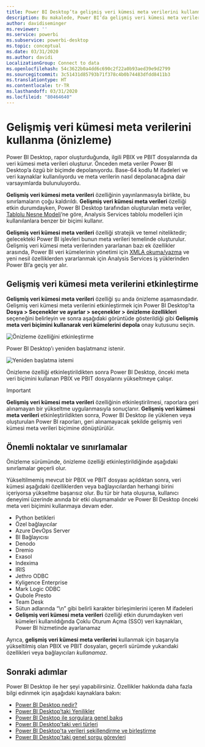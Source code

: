 ```yaml
---
title: Power BI Desktop’ta gelişmiş veri kümesi meta verilerini kullanma (önizleme)
description: Bu makalede, Power BI’da gelişmiş veri kümesi meta verilerinin nasıl kullanılacağı açıklanmaktadır.
author: davidiseminger
ms.reviewer: ''
ms.service: powerbi
ms.subservice: powerbi-desktop
ms.topic: conceptual
ms.date: 03/31/2020
ms.author: davidi
LocalizationGroup: Connect to data
ms.openlocfilehash: 54c3622b0a4dd6c690c2f22a0b93aed39e9d2799
ms.sourcegitcommit: 3c51431d85793b71f378c4b0b74483dfdd8411b3
ms.translationtype: HT
ms.contentlocale: tr-TR
ms.lasthandoff: 03/31/2020
ms.locfileid: "80464640"
---
```

# <a name="using-enhanced-dataset-metadata-preview"></a>Gelişmiş veri kümesi meta verilerini kullanma (önizleme)

Power BI Desktop, rapor oluşturduğunda, ilgili PBIX ve PBIT dosyalarında da veri kümesi meta verileri oluşturur. Önceden meta veriler Power BI Desktop’a özgü bir biçimde depolanıyordu. Base-64 kodlu M ifadeleri ve veri kaynaklar kullanılıyordu ve meta verilerin nasıl depolanacağına dair varsayımlarda bulunuluyordu.

**Gelişmiş veri kümesi meta verileri** özelliğinin yayınlanmasıyla birlikte, bu sınırlamaların çoğu kaldırıldı. **Gelişmiş veri kümesi meta verileri** özelliği etkin durumdayken, Power BI Desktop tarafından oluşturulan meta veriler, [Tablolu Nesne Modeli](https://docs.microsoft.com/bi-reference/tom/introduction-to-the-tabular-object-model-tom-in-analysis-services-amo)’ne göre, Analysis Services tablolu modelleri için kullanılanlara benzer bir biçimi kullanır.


**Gelişmiş veri kümesi meta verileri** özelliği stratejik ve temel niteliktedir; gelecekteki Power BI işlevleri bunun meta verileri temelinde oluşturulur. Gelişmiş veri kümesi meta verilerinden yararlanan bazı ek özellikler arasında, Power BI veri kümelerinin yönetimi için [XMLA okuma/yazma](https://docs.microsoft.com/power-platform-release-plan/2019wave2/business-intelligence/xmla-readwrite) ve yeni nesil özelliklerden yararlanmak için Analysis Services iş yüklerinden Power BI’a geçiş yer alır.



## <a name="enable-enhanced-dataset-metadata"></a>Gelişmiş veri kümesi meta verilerini etkinleştirme

**Gelişmiş veri kümesi meta verileri** özelliği şu anda önizleme aşamasındadır. Gelişmiş veri kümesi meta verilerini etkinleştirmek için Power BI Desktop’ta **Dosya > Seçenekler ve ayarlar > seçenekler > önizleme özellikleri** seçeneğini belirleyin ve sonra aşağıdaki görüntüde gösterildiği gibi **Gelişmiş meta veri biçimini kullanarak veri kümelerini depola** onay kutusunu seçin. 

![Önizleme özelliğini etkinleştirme](media/desktop-enhanced-dataset-metadata/enhanced-dataset-metadata-01.png)

Power BI Desktop’ı yeniden başlatmanız istenir.

![Yeniden başlatma istemi](media/desktop-enhanced-dataset-metadata/enhanced-dataset-metadata-02.png)

Önizleme özelliği etkinleştirildikten sonra Power BI Desktop, önceki meta veri biçimini kullanan PBIX ve PBIT dosyalarını yükseltmeye çalışır. 

> [!IMPORTANT]
> **Gelişmiş veri kümesi meta verileri** özelliğinin etkinleştirilmesi, raporlara geri alınamayan bir yükseltme uygulanmasıyla sonuçlanır. **Gelişmiş veri kümesi meta verileri** etkinleştirildikten sonra, Power BI Desktop ile yüklenen veya oluşturulan Power BI raporları, geri alınamayacak şekilde gelişmiş veri kümesi meta verileri biçimine dönüştürülür.

## <a name="considerations-and-limitations"></a>Önemli noktalar ve sınırlamalar

Önizleme sürümünde, önizleme özelliği etkinleştirildiğinde aşağıdaki sınırlamalar geçerli olur.

Yükseltilmemiş mevcut bir PBIX ve PBIT dosyası açıldıktan sonra, veri kümesi aşağıdaki özelliklerden veya bağlayıcılardan herhangi birini içeriyorsa yükseltme başarısız olur. Bu tür bir hata oluşursa, kullanıcı deneyimi üzerinde anında bir etki oluşmamalıdır ve Power BI Desktop önceki meta veri biçimini kullanmaya devam eder.

* Python betikleri
* Özel bağlayıcılar
* Azure DevOps Server
* BI Bağlayıcısı
* Denodo
* Dremio
* Exasol
* Indexima
* IRIS
* Jethro ODBC
* Kyligence Enterprise
* Mark Logic ODBC
* Qubole Presto
* Team Desk
* Sütun adlarında “\\n” gibi belirli karakter birleşimlerini içeren M ifadeleri
* **Gelişmiş veri kümesi meta verileri** özelliği etkin durumdayken veri kümeleri kullanıldığında Çoklu Oturum Açma (SSO) veri kaynakları, Power BI hizmetinde ayarlanamaz

Ayrıca, **gelişmiş veri kümesi meta verilerini** kullanmak için başarıyla yükseltilmiş olan PBIX ve PBIT dosyaları, geçerli sürümde yukarıdaki özellikleri veya bağlayıcıları *kullanamaz*.


## <a name="next-steps"></a>Sonraki adımlar

Power BI Desktop ile her şeyi yapabilirsiniz. Özellikler hakkında daha fazla bilgi edinmek için aşağıdaki kaynaklara bakın:

* [Power BI Desktop nedir?](desktop-what-is-desktop.md)
* [Power BI Desktop’taki Yenilikler](desktop-latest-update.md)
* [Power BI Desktop ile sorgulara genel bakış](desktop-query-overview.md)
* [Power BI Desktop'taki veri türleri](desktop-data-types.md)
* [Power BI Desktop'ta verileri şekillendirme ve birleştirme](desktop-shape-and-combine-data.md)
* [Power BI Desktop'taki genel sorgu görevleri](desktop-common-query-tasks.md)

